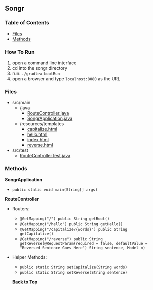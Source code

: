 <a name="top"><a/>
## Songr
### Table of Contents
* [Files](#files)
* [Methods](#methods)

### How To Run
1. open a command line interface
2. cd into the songr directory
3. run: `./gradlew bootRun`
4. open a browser and type `localhost:8080` as the URL

<a name="files"></a>
### Files
* src/main
  * /java
    * [RouteController.java](./src/main/java/com/nparo/songr/RouteController.java)
    * [SongrApplication.java](./src/main/java/com/nparo/songr/SongrApplication.java)
  * /resources/templates
    * [capitalize.html](./src/main/resources/templates/capitalize.html)
    * [hello.html](./src/main/resources/templates/hello.html)
    * [index.html](./src/main/resources/templates/index.html)
    * [reverse.html](./src/main/resources/templates/reverse.html)
* src/test
  * [RouteControllerTest.java](./src/test/java/com/nparo/songr/RouteControllerTest.java)

<a name="methods"></a>
### Methods
**SongrApplication**
* `public static void main(String[] args)`

**RouteController**
* Routers:
  * `@GetMapping("/") public String getRoot()`
  * `@GetMapping("/hello") public String getHello()`
  * `@GetMapping("/capitalize/{words}") public String getCapitalize()`
  * `@GetMapping("/reverse") public String getReverse(@RequestParam(required = false, defaultValue = "Reversed Sentence Goes Here") String sentence, Model m)`
* Helper Methods:
  * `public static String setCapitalize(String words)`
  * `public static String setReverse(String sentence)`
  
  **[Back to Top](#top)**
  